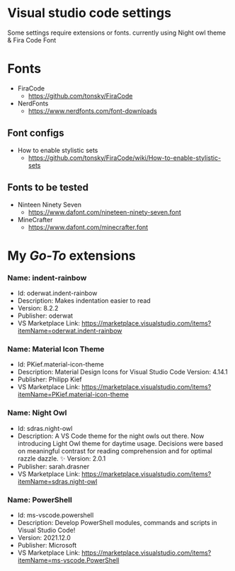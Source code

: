 # Visual studio code settings

Some settings require extensions or fonts.
currently using Night owl theme & Fira Code Font

# Fonts
- FiraCode
    - https://github.com/tonsky/FiraCode
- NerdFonts
    -  https://www.nerdfonts.com/font-downloads
## Font configs
- How to enable stylistic sets
    - https://github.com/tonsky/FiraCode/wiki/How-to-enable-stylistic-sets

## Fonts to be tested
- Ninteen Ninety Seven
    - https://www.dafont.com/nineteen-ninety-seven.font
- MineCrafter
    - https://www.dafont.com/minecrafter.font

# My *Go-To* extensions

### Name: indent-rainbow
- Id: oderwat.indent-rainbow
- Description: Makes indentation easier to read
- Version: 8.2.2
- Publisher: oderwat
- VS Marketplace Link: https://marketplace.visualstudio.com/items?itemName=oderwat.indent-rainbow

### Name: Material Icon Theme
- Id: PKief.material-icon-theme
- Description: Material Design Icons for Visual Studio Code
Version: 4.14.1
- Publisher: Philipp Kief
- VS Marketplace Link: https://marketplace.visualstudio.com/items?itemName=PKief.material-icon-theme

### Name: Night Owl
- Id: sdras.night-owl
- Description: A VS Code theme for the night owls out there. Now introducing Light Owl theme for daytime usage. Decisions were based on meaningful contrast for reading comprehension and for optimal razzle dazzle. ✨
Version: 2.0.1
- Publisher: sarah.drasner
- VS Marketplace Link: https://marketplace.visualstudio.com/items?itemName=sdras.night-owl

### Name: PowerShell
- Id: ms-vscode.powershell
- Description: Develop PowerShell modules, commands and scripts in Visual Studio Code!
- Version: 2021.12.0
- Publisher: Microsoft
- VS Marketplace Link: https://marketplace.visualstudio.com/items?itemName=ms-vscode.PowerShell